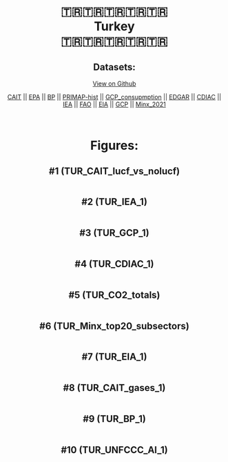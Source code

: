 
<center>
<h1 align="center">
🇹🇷🇹🇷🇹🇷🇹🇷🇹🇷
<br>
Turkey
<br>
🇹🇷🇹🇷🇹🇷🇹🇷🇹🇷
</h1>
<h2>Datasets:</h2>
<p><a href="https://github.com/dquintani/GreenhouseData/tree/master/country_data/TUR_Turkey/data">View on Github</a>
<br></p><p><a href="data/TUR_CAIT.csv">CAIT</a> || <a href="data/TUR_EPA.csv">EPA</a> || <a href="data/TUR_BP.csv">BP</a> || <a href="data/TUR_PRIMAP-hist.csv">PRIMAP-hist</a> || <a href="data/TUR_GCP_consupmption.csv">GCP_consupmption</a> || <a href="data/TUR_EDGAR.csv">EDGAR</a> || <a href="data/TUR_CDIAC.csv">CDIAC</a> || <a href="data/TUR_IEA.csv">IEA</a> || <a href="data/TUR_FAO.csv">FAO</a> || <a href="data/TUR_EIA.csv">EIA</a> || <a href="data/TUR_GCP.csv">GCP</a> || <a href="data/TUR_Minx_2021.csv">Minx_2021</a></p><p><br></p>
<h1>Figures:</h1><h2>#1 (TUR_CAIT_lucf_vs_nolucf)</h2>
<p><img alt="" src="figures/TUR_CAIT_lucf_vs_nolucf.png" /></p><h2>#2 (TUR_IEA_1)</h2>
<p><img alt="" src="figures/TUR_IEA_1.png" /></p><h2>#3 (TUR_GCP_1)</h2>
<p><img alt="" src="figures/TUR_GCP_1.png" /></p><h2>#4 (TUR_CDIAC_1)</h2>
<p><img alt="" src="figures/TUR_CDIAC_1.png" /></p><h2>#5 (TUR_CO2_totals)</h2>
<p><img alt="" src="figures/TUR_CO2_totals.png" /></p><h2>#6 (TUR_Minx_top20_subsectors)</h2>
<p><img alt="" src="figures/TUR_Minx_top20_subsectors.png" /></p><h2>#7 (TUR_EIA_1)</h2>
<p><img alt="" src="figures/TUR_EIA_1.png" /></p><h2>#8 (TUR_CAIT_gases_1)</h2>
<p><img alt="" src="figures/TUR_CAIT_gases_1.png" /></p><h2>#9 (TUR_BP_1)</h2>
<p><img alt="" src="figures/TUR_BP_1.png" /></p><h2>#10 (TUR_UNFCCC_AI_1)</h2>
<p><img alt="" src="figures/TUR_UNFCCC_AI_1.png" /></p>